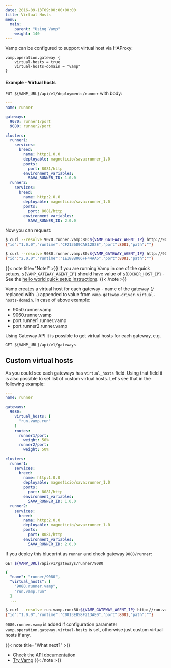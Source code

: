 ```yaml
---
date: 2016-09-13T09:00:00+00:00
title: Virtual Hosts
menu:
  main:
    parent: "Using Vamp"
    weight: 140
---
```


Vamp can be configured to support virtual host via HAProxy:

```
vamp.operation.gateway {
    virtual-hosts = true
    virtual-hosts-domain = "vamp"
}
```

#### Example - Virtual hosts
 
 `PUT ${VAMP_URL}/api/v1/deployments/runner` with body:


```yaml
---
name: runner

gateways:
  9070: runner1/port
  9080: runner2/port

clusters:
  runner1:
    services:
      breed:
        name: http:1.0.0
        deployable: magneticio/sava:runner_1.0
        ports:
          port: 8081/http
        environment_variables:
          SAVA_RUNNER_ID: 1.0.0
  runner2:
    services:
      breed:
        name: http:2.0.0
        deployable: magneticio/sava:runner_1.0
        ports:
          port: 8081/http
        environment_variables:
          SAVA_RUNNER_ID: 2.0.0
```

Now you can request:

```bash
$ curl --resolve 9070.runner.vamp:80:${VAMP_GATEWAY_AGENT_IP} http://9070.runner.vamp
{"id":"1.0.0","runtime":"CF2136D9CA81282E","port":8081,"path":""}

$ curl --resolve 9080.runner.vamp:80:${VAMP_GATEWAY_AGENT_IP} http://9080.runner.vamp
{"id":"2.0.0","runtime":"1E188B006FF44AA6","port":8081,"path":""}
```
{{< note title="Note!" >}}
If you are running Vamp in one of the quick setups, `${VAMP_GATEWAY_AGENT_IP}` should have value of `${DOCKER_HOST_IP}` - See the [hello world quick setup instructions](/documentation/installation/hello-world#step-2-run-vamp).
{{< /note >}}

Vamp creates a virtual host for each gateway - name of the gateway (`/` replaced with `.`) appended to value from `vamp.gateway-driver.virtual-hosts-domain`.
In case of above example:

- 9050.runner.vamp
- 9060.runner.vamp
- port.runner1.runner.vamp
- port.runner2.runner.vamp

Using Gateway API it is possible to get virtual hosts for each gateway, e.g.
```
GET ${VAMP_URL}/api/v1/gateways
```

## Custom virtual hosts

As you could see each gateways has `virtual_hosts` field.
Using that field it is also possible to set list of custom virtual hosts.
Let's see that in the following example:


```yaml
---
name: runner

gateways:
  9080:
    virtual_hosts: [
      "run.vamp.run"
    ]
    routes:
      runner1/port:
        weight: 50%
      runner2/port:
        weight: 50%

clusters:
  runner1:
    services:
      breed:
        name: http:1.0.0
        deployable: magneticio/sava:runner_1.0
        ports:
          port: 8081/http
        environment_variables:
          SAVA_RUNNER_ID: 1.0.0
  runner2:
    services:
      breed:
        name: http:2.0.0
        deployable: magneticio/sava:runner_1.0
        ports:
          port: 8081/http
        environment_variables:
          SAVA_RUNNER_ID: 2.0.0
```

If you deploy this blueprint as `runner` and check gateway `9080/runner`:

```bash
GET ${VAMP_URL}/api/v1/gateways/runner/9080
```
```yaml
{
  "name": "runner/9080",
  "virtual_hosts": [
    "9080.runner.vamp",
    "run.vamp.run"
  ]
  ...
```

```bash
$ curl --resolve run.vamp.run:80:${VAMP_GATEWAY_AGENT_IP} http://run.vamp.run
{"id":"1.0.0","runtime":"C0013E858F213AE0","port":8081,"path":""}
```

`9080.runner.vamp` is added if configuration parameter `vamp.operation.gateway.virtual-hosts` is set, otherwise just custom virtual hosts if any.

{{< note title="What next?" >}}
* Check the [API documentation](/documentation/api/api-reference)
* [Try Vamp](/documentation/installation/hello-world)
{{< /note >}}